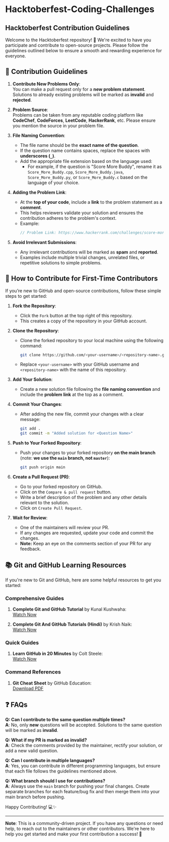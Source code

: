 # Hacktoberfest-Coding-Challenges

## Hacktoberfest Contribution Guidelines

Welcome to the Hacktoberfest repository! 🎉 We're excited to have you participate and contribute to open-source projects. Please follow the guidelines outlined below to ensure a smooth and rewarding experience for everyone.

## 📜 Contribution Guidelines

1. **Contribute New Problems Only**:  
   You can make a pull request only for a **new problem statement**. Solutions to already existing problems will be marked as **invalid** and **rejected**.
   
2. **Problem Source**:  
   Problems can be taken from any reputable coding platform like **CodeChef**, **CodeForces**, **LeetCode**, **HackerRank**, etc. Please ensure you mention the source in your problem file.

3. **File Naming Convention**:  
   - The file name should be the **exact name of the question**.
   - If the question name contains spaces, replace the spaces with **underscores (`_`)**.
   - Add the appropriate file extension based on the language used:
     - For example, if the question is "Score More Buddy", rename it as `Score_More_Buddy.cpp`, `Score_More_Buddy.java`, `Score_More_Buddy.py`, or `Score_More_Buddy.c` based on the language of your choice.

4. **Adding the Problem Link**:  
   - At the **top of your code**, include a **link** to the problem statement as a **comment**.
   - This helps reviewers validate your solution and ensures the contribution adheres to the problem's context.
   - Example:  
     ```c++
     // Problem Link: https://www.hackerrank.com/challenges/score-more-buddy/problem
     ```

5. **Avoid Irrelevant Submissions**:  
   - Any irrelevant contributions will be marked as **spam** and **reported**.
   - Examples include multiple trivial changes, unrelated files, or repetitive solutions to simple problems.

## 🚀 How to Contribute for First-Time Contributors

If you’re new to GitHub and open-source contributions, follow these simple steps to get started:

1. **Fork the Repository**:  
   - Click the `Fork` button at the top right of this repository.  
   - This creates a copy of the repository in your GitHub account.

2. **Clone the Repository**:  
   - Clone the forked repository to your local machine using the following command:
     ```bash
     git clone https://github.com/<your-username>/<repository-name>.git
     ```
   - Replace `<your-username>` with your GitHub username and `<repository-name>` with the name of this repository.


3. **Add Your Solution**:  
   - Create a new solution file following the **file naming convention** and include the **problem link** at the top as a comment.

4. **Commit Your Changes**:  
   - After adding the new file, commit your changes with a clear message:
     ```bash
     git add .
     git commit -m "Added solution for <Question Name>"
     ```

5. **Push to Your Forked Repository**:  
   - Push your changes to your forked repository **on the main branch** (note: **we use the `main` branch, not `master`**):
     ```bash
     git push origin main
     ```

6. **Create a Pull Request (PR)**:  
   - Go to your forked repository on GitHub.
   - Click on the `Compare & pull request` button.
   - Write a brief description of the problem and any other details relevant to the solution.
   - Click on `Create Pull Request`.

7. **Wait for Review**:  
   - One of the maintainers will review your PR.  
   - If any changes are requested, update your code and commit the changes.
   - **Note:** Keep an eye on the comments section of your PR for any feedback.



## 📚 Git and GitHub Learning Resources

If you're new to Git and GitHub, here are some helpful resources to get you started:

### Comprehensive Guides
1. **Complete Git and GitHub Tutorial** by Kunal Kushwaha:  
   [Watch Now](https://www.youtube.com/watch?v=apGV9Kg7ics) 
   
2. **Complete Git And GitHub Tutorials (Hindi)** by Krish Naik:  
   [Watch Now](https://www.youtube.com/watch?v=8KtY8ihZ8ME)

### Quick Guides
1. **Learn GitHub in 20 Minutes** by Colt Steele:  
   [Watch Now](https://www.youtube.com/watch?v=nhNq2kIvi9s)

### Command References
1. **Git Cheat Sheet** by GitHub Education:  
   [Download PDF](https://education.github.com/git-cheat-sheet-education.pdf)  
   
## ❓ FAQs

**Q: Can I contribute to the same question multiple times?**  
**A**: No, only **new** questions will be accepted. Solutions to the same question will be marked as **invalid**.

**Q: What if my PR is marked as invalid?**  
**A**: Check the comments provided by the maintainer, rectify your solution, or add a new valid question.

**Q: Can I contribute in multiple languages?**  
**A**: Yes, you can contribute in different programming languages, but ensure that each file follows the guidelines mentioned above.

**Q: What branch should I use for contributions?**  
**A**: Always use the `main` branch for pushing your final changes. Create separate branches for each feature/bug fix and then merge them into your main branch before pushing.

Happy Contributing! 💻✨

---
**Note**: This is a community-driven project. If you have any questions or need help, to reach out to the maintainers or other contributors. We're here to help you get started and make your first contribution a success! 🚀
